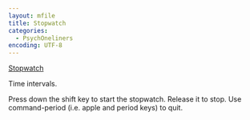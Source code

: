 ```yaml
---
layout: mfile
title: Stopwatch
categories:
  - PsychOneliners
encoding: UTF-8
---
```


[Stopwatch](/docs/Stopwatch)

Time intervals.

Press down the shift key to start the stopwatch.  Release it to stop.
Use command-period (i.e. apple and period keys) to quit.
